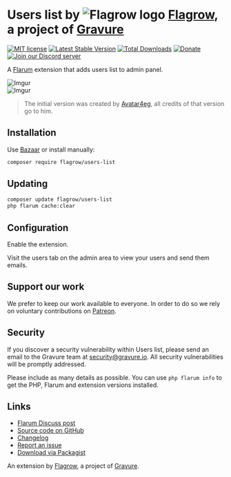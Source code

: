 # Users list by ![Flagrow logo](https://avatars0.githubusercontent.com/u/16413865?v=3&s=20) [Flagrow](https://discuss.flarum.org/d/1832-flagrow-extension-developer-group), a project of [Gravure](https://gravure.io/)

[![MIT license](https://img.shields.io/badge/license-MIT-blue.svg)](https://github.com/flagrow/users-list/blob/master/LICENSE.md) [![Latest Stable Version](https://img.shields.io/packagist/v/flagrow/users-list.svg)](https://packagist.org/packages/flagrow/users-list) [![Total Downloads](https://img.shields.io/packagist/dt/flagrow/users-list.svg)](https://packagist.org/packages/flagrow/users-list) [![Donate](https://img.shields.io/badge/patreon-support-yellow.svg)](https://www.patreon.com/flagrow) [![Join our Discord server](https://discordapp.com/api/guilds/240489109041315840/embed.png)](https://flagrow.io/join-discord)

A [Flarum](http://flarum.org) extension that adds users list to admin panel.

![Imgur](https://i.imgur.com/JSlVsEn.png)  
![Imgur](https://i.imgur.com/PIHr4mT.png)  

> The initial version was created by [Avatar4eg](https://github.com/avatar4eg), all credits of that version go to him.

## Installation

Use [Bazaar](https://discuss.flarum.org/d/5151-flagrow-bazaar-the-extension-marketplace) or install manually:

```bash
composer require flagrow/users-list
```

## Updating

```bash
composer update flagrow/users-list
php flarum cache:clear
```

## Configuration

Enable the extension.

Visit the users tab on the admin area to view your users and send them emails.

## Support our work

We prefer to keep our work available to everyone.
In order to do so we rely on voluntary contributions on [Patreon](https://www.patreon.com/flagrow).

## Security

If you discover a security vulnerability within Users list, please send an email to the Gravure team at security@gravure.io. All security vulnerabilities will be promptly addressed.

Please include as many details as possible. You can use `php flarum info` to get the PHP, Flarum and extension versions installed.

## Links

- [Flarum Discuss post](https://discuss.flarum.org/d/6009-flagrow-users-list-review-and-mass-mail-users-of-your-forum)
- [Source code on GitHub](https://github.com/flagrow/users-list)
- [Changelog](https://github.com/flagrow/users-list/blob/master/CHANGELOG.md)
- [Report an issue](https://github.com/flagrow/users-list/issues)
- [Download via Packagist](https://packagist.org/packages/flagrow/users-list)

An extension by [Flagrow](https://flagrow.io/), a project of [Gravure](https://gravure.io/).
